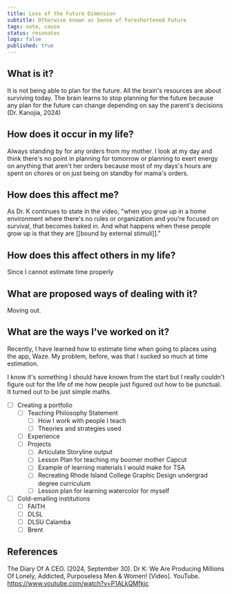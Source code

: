 ```yaml
---
title: Loss of the Future Dimension
subtitle: Otherwise known as Sense of Foreshortened Future
tags: note, cause
status: resonates
logs: false
published: true
---
```


## What is it?

It is not being able to plan for the future. All the brain's resources are about surviving today. The brain learns to stop planning for the future because any plan for the future can change depending on say the parent's decisions (Dr. Kanojia, 2024)

## How does it occur in my life?

Always standing by for any orders from my mother. I look at my day and think there's no point in planning for tomorrow or planning to exert energy on anything that aren't her orders because most of my days's hours are spent on chores or on just being on standby for mama's orders. 

## How does this affect me?

As Dr. K continues to state in the video, "when you grow up in a home environment where there's no rules or organization and you're focused on survival, that becomes baked in. And what happens when these people grow up is that they are [[bound by external stimuli]]."

## How does this affect others in my life?

Since I cannot estimate time properly 

## What are proposed ways of dealing with it?

Moving out. 

## What are the ways I've worked on it?

Recently, I have learned how to estimate time when going to places using the app, Waze. My problem, before, was that I sucked so much at time estimation. 

I know it's something I should have known from the start but I really couldn't figure out for the life of me how people just figured out how to be punctual. It turned out to be just simple maths.

- [ ] Creating a portfolio
    - [ ] Teaching Philosophy Statement
        - [ ] How I work with people I teach
        - [ ] Theories and strategies used
    - [ ] Experience
    - [ ] Projects
        - [ ] Articulate Storyline output
        - [ ] Lesson Plan for teaching my boomer mother Capcut
        - [ ] Example of learning materials I would make for TSA
        - [ ] Recreating Rhode Island College Graphic Design undergrad degree curriculum
        - [ ] Lesson plan for learning watercolor for myself
- [ ] Cold-emailing institutions
    - [ ] FAITH
    - [ ] DLSL
    - [ ] DLSU Calamba
    - [ ] Brent

## References

The Diary Of A CEO. (2024, September 30). Dr K: We Are Producing Millions Of Lonely, Addicted, Purposeless Men & Women! [Video]. YouTube. https://www.youtube.com/watch?v=P1ALkQMfkjc
